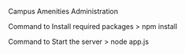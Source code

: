 Campus Amenities Administration

Command to Install required packages
    > npm install

Command to Start the server
    > node app.js
